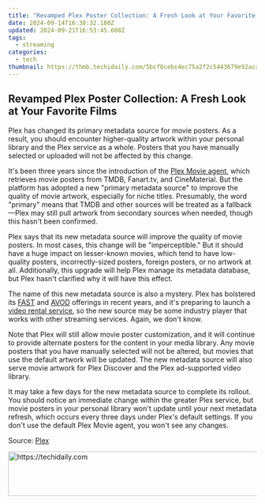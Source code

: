 ```yaml
---
title: "Revamped Plex Poster Collection: A Fresh Look at Your Favorite Films"
date: 2024-09-14T16:38:32.180Z
updated: 2024-09-21T16:53:45.608Z
tags:
  - streaming
categories:
  - tech
thumbnail: https://thmb.techidaily.com/5bcf8cebc4ec75a2f2c5443679e92acacca4bb84ee860e6fb058bd25619e5c79.jpg
---
```


## Revamped Plex Poster Collection: A Fresh Look at Your Favorite Films

Plex has changed its primary metadata source for movie posters. As a result, you should encounter higher-quality artwork within your personal library and the Plex service as a whole. Posters that you have manually selected or uploaded will not be affected by this change.

 It's been three years since the introduction of the [Plex Movie agent](https://forums.plex.tv/t/introducing-the-new-plex-movie-agent/615989), which retrieves movie posters from TMDB, Fanart.tv, and CineMaterial. But the platform has adopted a new "primary metadata source" to improve the quality of movie artwork, especially for niche titles. Presumably, the word "primary" means that TMDB and other sources will be treated as a fallback—Plex may still pull artwork from secondary sources when needed, though this hasn't been confirmed.

 Plex says that its new metadata source will improve the quality of movie posters. In most cases, this change will be "imperceptible." But it should have a huge impact on lesser-known movies, which tend to have low-quality posters, incorrectly-sized posters, foreign posters, or no artwork at all. Additionally, this upgrade will help Plex manage its metadata database, but Plex hasn't clarified why it will have this effect.

 The name of this new metadata source is also a mystery. Plex has bolstered its [FAST](https://review-topics.techidaily.com/in-2024-how-to-change-netflix-location-to-get-more-country-version-on-realme-narzo-60-5g-drfone-by-drfone-virtual-android/) and [AVOD](https://iphone-transfer.techidaily.com/how-to-transfer-from-apple-iphone-13-to-samsung-galaxy-s20-drfone-by-drfone-transfer-from-ios/) offerings in recent years, and it's preparing to launch a [video rental service](https://review-topics.techidaily.com/possible-solutions-to-restore-deleted-call-logs-from-motorola-by-fonelab-android-recover-call-logs/), so the new source may be some industry player that works with other streaming services. Again, we don't know.

 Note that Plex will still allow movie poster customization, and it will continue to provide alternate posters for the content in your media library. Any movie posters that you have manually selected will not be altered, but movies that use the default artwork will be updated. The new metadata source will also serve movie artwork for Plex Discover and the Plex ad-supported video library.

 It may take a few days for the new metadata source to complete its rollout. You should notice an immediate change within the greater Plex service, but movie posters in your personal library won't update until your next metadata refresh, which occurs every three days under Plex's default settings. If you don't use the default Plex Movie agent, you won't see any changes.

 Source: [Plex](https://forums.plex.tv/t/movie-artwork-updates/867738)

<ins class="adsbygoogle"
     style="display:block"
     data-ad-format="autorelaxed"
     data-ad-client="ca-pub-7571918770474297"
     data-ad-slot="1223367746"></ins>

<ins class="adsbygoogle"
     style="display:block"
     data-ad-client="ca-pub-7571918770474297"
     data-ad-slot="8358498916"
     data-ad-format="auto"
     data-full-width-responsive="true"></ins>



<!-- affiliate ads begin -->
<a href="https://appsumo.8odi.net/c/5597632/2151854/7443" target="_top" id="2151854">
  <img src="//a.impactradius-go.com/display-ad/7443-2151854" border="0" alt="https://techidaily.com" width="600" height="90"/>
</a>
<img height="0" width="0" src="https://appsumo.8odi.net/i/5597632/2151854/7443" style="position:absolute;visibility:hidden;" border="0" />
<!-- affiliate ads end -->

